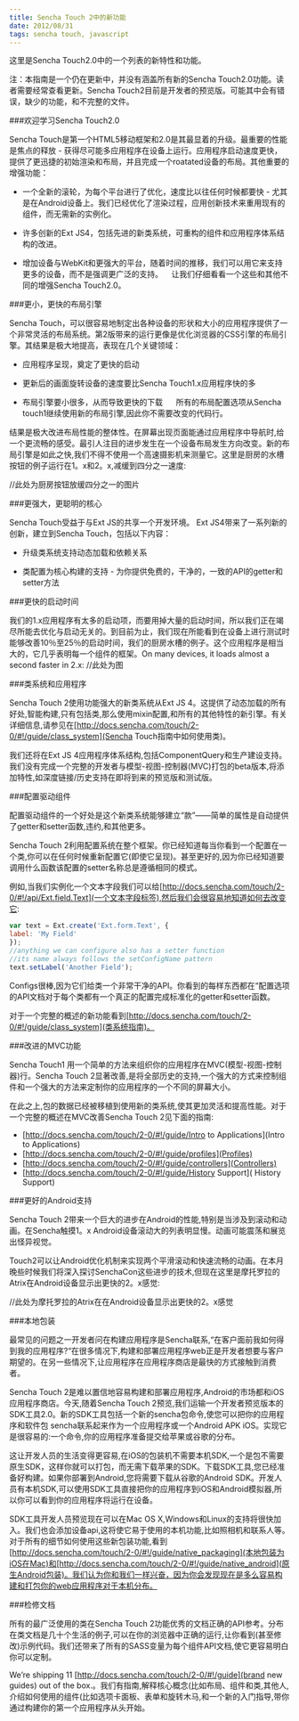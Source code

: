 ```yaml
---
title: Sencha Touch 2中的新功能
date: 2012/08/31
tags: sencha touch, javascript
---
```


这里是Sencha Touch2.0中的一个列表的新特性和功能。

注：本指南是一个仍在更新中，并没有涵盖所有新的Sencha Touch2.0功能。读者需要经常查看更新。Sencha Touch2目前是开发者的预览版。可能其中会有错误，缺少的功能，和不完整的文件。

###欢迎学习Sencha Touch2.0

Sencha Touch是第一个HTML5移动框架和2.0是其最显着的升级。最重要的性能是焦点的释放 - 获得尽可能多应用程序在设备上运行。应用程序启动速度更快，提供了更迅捷的初始渲染和布局，并且完成一个roatated设备的布局。其他重要的增强功能：

* 一个全新的滚轮，为每个平台进行了优化，速度比以往任何时候都要快 - 尤其是在Android设备上。我们已经优化了渲染过程，应用创新技术来重用现有的组件，而无需新的实例化。

* 许多创新的Ext JS4，包括先进的新类系统，可重构的组件和应用程序体系结构的改进。

* 增加设备与WebKit和更强大的平台，随着时间的推移，我们可以用它来支持更多的设备，而不是强调更广泛的支持。
  
让我们仔细看看一个这些和其他不同的增强Sencha Touch2.0。
  
###更小，更快的布局引擎

Sencha Touch，可以很容易地制定出各种设备的形状和大小的应用程序提供了一个非常灵活的布局系统。第2版​​带来的运行更像是优化浏览器的CSS引擎的布局引擎。其结果是极大地提高，表现在几个关键领域：
  
* 应用程序呈现，奠定了更快的启动

* 更新后的画面旋转设备的速度要比Sencha Touch1.x应用程序快的多
    
* 布局引擎要小很多，从而导致更快的下载
    
所有的布局配置选项从Sencha touch1继续使用新的布局引擎,因此你不需要改变的代码行。

结果是极大改进布局性能的整体性。在屏幕出现页面能通过应用程序中导航时,给一个更流畅的感受。最引人注目的进步发生在一个设备布局发生方向改变。新的布局引擎是如此之快,我们不得不使用一个高速摄影机来测量它。这里是厨房的水槽按钮的例子运行在1。x和2。x,减缓到四分之一速度:

  //此处为厨房按钮放缓四分之一的图片
 
###更强大，更聪明的核心

Sencha Touch受益于与Ext JS的共享一个开发环境。 Ext JS4带来了一系列新的创新，建立到Sencha Touch，包括以下内容：
  
* 升级类系统支持动态加载和依赖关系

* 类配置为核心构建的支持 - 为你提供免费的，干净的，一致的API的getter和setter方法

###更快的启动时间

我们的1.x应用程序有太多的启动项，而要用掉大量的启动时间，所以我们正在竭尽所能去优化与启动无关的。到目前为止，我们现在所能看到在设备上进行测试时能够改善10％至25％的启动时间，我们的厨房水槽的例子。这个应用程序是相当大的，它几乎表明每一个组件的框架。On many devices, it loads almost a second faster in 2.x:
//此处为图
  
###类系统和应用程序

  Sencha Touch 2使用功能强大的新类系统从Ext JS 4。这提供了动态加载的所有好处,智能构建,只有包括类,那么使用mixin配置,和所有的其他特性的新引擎。有关详细信息,请参见在[http://docs.sencha.com/touch/2-0/#!/guide/class_system](Sencha Touch指南中如何使用类)。
  
  我们还将在Ext JS 4应用程序体系结构,包括ComponentQuery和生产建设支持。我们没有完成一个完整的开发者与模型-视图-控制器(MVC)打包的beta版本,将添加特性,如深度链接/历史支持在即将到来的预览版和测试版。
  
###配置驱动组件

配置驱动组件的一个好处是这个新类系统能够建立“款”——简单的属性是自动提供了getter和setter函数,违约,和其他更多。

Sencha Touch 2利用配置系统在整个框架。你已经知道每当你看到一个配置在一个类,你可以在任何时候重新配置它(即使它呈现)。甚至更好的,因为你已经知道要调用什么函数该配置的setter名称总是遵循相同的模式。

例如,当我们实例化一个文本字段我们可以给[http://docs.sencha.com/touch/2-0/#!/api/Ext.field.Text](一个文本字段标签),然后我们会很容易地知道如何去改变它:

```javascript
var text = Ext.create('Ext.form.Text', {
label: 'My Field'
});
//anything we can configure also has a setter function
//its name always follows the setConfigName pattern
text.setLabel('Another Field');
```
Configs很棒,因为它们给类一个非常干净的API。你看到的每样东西都在“配置选项的API文档对于每个类都有一个真正的配置完成标准化的getter和setter函数。

对于一个完整的概述的新功能看到[http://docs.sencha.com/touch/2-0/#!/guide/class_system](类系统指南)。

###改进的MVC功能

Sencha Touch1 用一个简单的方法来组织你的应用程序在MVC(模型-视图-控制器)行。Sencha Touch 2显著改善,是将全部历史的支持,一个强大的方式来控制组件和一个强大的方法来定制你的应用程序的一个不同的屏幕大小。

在此之上,包的数据已经被移植到使用新的类系统,使其更加灵活和提高性能。对于一个完整的概述在MVC改善Sencha Touch 2见下面的指南:
  
* [http://docs.sencha.com/touch/2-0/#!/guide/Intro to Applications](Intro to Applications)
* [http://docs.sencha.com/touch/2-0/#!/guide/profiles](Profiles)
* [http://docs.sencha.com/touch/2-0/#!/guide/controllers](Controllers)
* [http://docs.sencha.com/touch/2-0/#!/guide/History Support]( History Support)
  
###更好的Android支持

Sencha Touch 2带来一个巨大的进步在Android的性能,特别是当涉及到滚动和动画。在Sencha触摸1。x Android设备滚动大的列表明显慢。动画可能震荡和展览出怪异视觉。
  
Touch2可以让Android优化机制来实现两个平滑滚动和快速流畅的动画。在本月晚些时候我们将深入探讨SenchaCon这些进步的技术,但现在这里是摩托罗拉的Atrix在Android设备显示出更快的2。x感觉:
  
//此处为摩托罗拉的Atrix在在Android设备显示出更快的2。x感觉
  
###本地包装

最常见的问题之一开发者问在构建应用程序是Sencha联系,“在客户面前我如何得到我的应用程序?“在很多情况下,构建和部署应用程序web正是开发者想要与客户期望的。在另一些情况下,让应用程序在应用程序商店是最快的方式接触到消费者。

Sencha Touch 2是难以置信地容易构建和部署应用程序,Android的市场都和iOS应用程序商店。今天,随着Sencha Touch 2预览,我们运输一个开发者预览版本的SDK工具2.0。新的SDK工具包括一个新的sencha包命令,使您可以把你的应用程序和软件包 sencha联系起来作为一个应用程序或一个Android APK iOS。实现它是很容易的:一个命令,你的应用程序准备提交给苹果或谷歌的分布。

这让开发人员的生活变得更容易,在iOS的包装机不需要本机SDK,一个是包不需要原生SDK，这样你就可以打包，而无需下载苹果的SDK。下载SDK工具,您已经准备好构建。如果你部署到Android,您将需要下载从谷歌的Android SDK。开发人员有本机SDK,可以使用SDK工具直接把你的应用程序到iOS和Android模拟器,所以你可以看到你的应用程序将运行在设备。

SDK工具开发人员预览现在可以在Mac OS X,Windows和Linux的支持将很快加入。我们也会添加设备api,这将使它易于使用的本机功能,比如照相机和联系人等。对于所有的细节如何使用这些新包装功能,看到[http://docs.sencha.com/touch/2-0/#!/guide/native_packaging](本地包装为iOS在Mac)和[http://docs.sencha.com/touch/2-0/#!/guide/native_android](原生Android包装)。我们认为你和我们一样兴奋，因为你会发现现在是多么容易构建和打包你的web应用程序对于本机分布。

###检修文档

所有的最广泛使用的类在Sencha Touch 2功能优秀的文档正确的API参考。分布在类文档是几十个生活的例子,可以在你的浏览器中正确的运行,让你看到(甚至修改)示例代码。我们还带来了所有的SASS变量为每个组件API文档,使它更容易明白你可以定制。

We’re shipping 11 [http://docs.sencha.com/touch/2-0/#!/guide](brand new guides) out of the box.。我们有指南,解释核心概念(比如布局、组件和类,其他人,介绍如何使用的组件(比如选项卡面板、表单和旋转木马,和一个新的入门指导,带你通过构建你的第一个应用程序从头开始。
  
